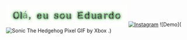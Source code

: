 ![Meu Texto Animado](cooltext478830476046430.gif)
[![Instagram](https://img.shields.io/badge/-Instagram-%23E4405F.svg?style=for-the-badge&logo=Instagram&logoColor=white)](https://www.instagram.com/eduardovasconcelos04)
![Demo](![Sonic The Hedgehog Pixel GIF by Xbox](https://github.com/user-attachments/assets/8fb6aa8f-525c-40ed-8483-e86dc20a7b04)
.)


